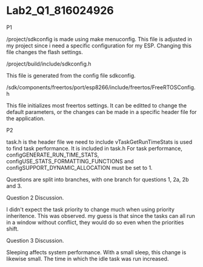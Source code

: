 # Lab2_Q1_816024926
P1

/project/sdkconfig is made using make menuconfig. This file is adjusted in my project
since i need a specific configuration for my ESP. Changing this file changes the 
flash settings.

/project/build/include/sdkconfig.h

This file is generated from the config file sdkconfig.

/sdk/components/freertos/port/esp8266/include/freertos/FreeRTOSConfig.h

This file initializes most freertos settings. It can be editted to change the default parameters,
or the changes can be made in a specific header file for the application.



P2

task.h is the header file we need to include
vTaskGetRunTimeStats is used to find task performance. It is included in task.h
For task performance, configGENERATE_RUN_TIME_STATS, configUSE_STATS_FORMATTING_FUNCTIONS
and configSUPPORT_DYNAMIC_ALLOCATION must be set to 1.



Questions are split into branches, with one branch for questions 1, 2a, 2b and 3.




Question 2 Discussion.

I didn't expect the task priority to change much when using priority inheritence. This was observed.
my guess is that since the tasks can all run in a window without conflict, they would do so even
when the priorities shift.




Question 3 Discussion.

Sleeping affects system performance. With a small sleep, this change is likewise small. The time in which
the idle task was run increased.

